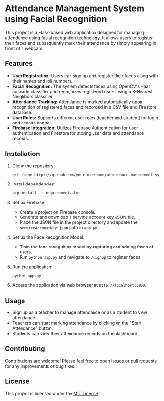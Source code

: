 # Attendance Management System using Facial Recognition

This project is a Flask-based web application designed for managing attendance using facial recognition technology. It allows users to register their faces and subsequently mark their attendance by simply appearing in front of a webcam.

## Features

- **User Registration:** Users can sign up and register their faces along with their names and roll numbers.
- **Facial Recognition:** The system detects faces using OpenCV's Haar cascade classifier and recognizes registered users using a K-Nearest Neighbors classifier.
- **Attendance Tracking:** Attendance is marked automatically upon recognition of registered faces and recorded in a CSV file and Firestore database.
- **User Roles:** Supports different user roles (teacher and student) for login and access control.
- **Firebase Integration:** Utilizes Firebase Authentication for user authentication and Firestore for storing user data and attendance records.

## Installation

1. Clone the repository:

    ```bash
    git clone https://github.com/your-username/attendance-management-system.git
    ```

2. Install dependencies:

    ```bash
    pip install -r requirements.txt
    ```

3. Set up Firebase:
   - Create a project on Firebase console.
   - Generate and download a service account key JSON file.
   - Place the JSON file in the project directory and update the `serviceAccountKey.json` path in `app.py`.

4. Set up the Face Recognition Model:
   - Train the face recognition model by capturing and adding faces of users.
   - Run `python app.py` and navigate to `/signup` to register faces.

5. Run the application:

    ```bash
    python app.py
    ```

6. Access the application via web browser at `http://localhost:5000`.

## Usage

- Sign up as a teacher to manage attendance or as a student to view attendance.
- Teachers can start marking attendance by clicking on the "Start Attendance" button.
- Students can view their attendance records on the dashboard.

## Contributing

Contributions are welcome! Please feel free to open issues or pull requests for any improvements or bug fixes.

## License

This project is licensed under the [MIT License](LICENSE).